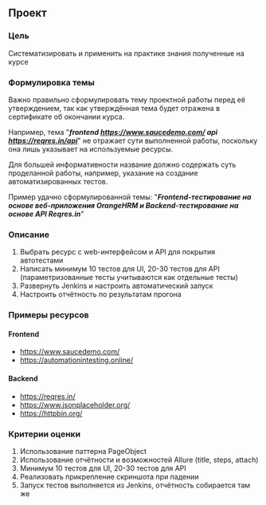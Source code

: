 ## Проект

### Цель

Систематизировать и применить на практике знания полученные на курсе

### Формулировка темы

Важно правильно сформулировать тему проектной работы перед её утверждением, так как утверждённая тема 
будет отражена в сертификате об окончании курса.

Например, тема "**_frontend https://www.saucedemo.com/ 
api https://reqres.in/api_**" не отражает сути выполненной работы, поскольку она лишь указывает на используемые ресурсы.

Для большей информативности название должно содержать суть проделанной работы, например, указание на создание автоматизированных тестов.

Пример удачно сформулированной темы: "_**Frontend-тестирование на основе веб-приложения OrangeHRM и Backend-тестирование на основе API Reqres.in**_"

### Описание

1. Выбрать ресурс с web-интерфейсом и API для покрытия автотестами
2. Написать минимум 10 тестов для UI, 20-30 тестов для API (параметризованные тесты учитываются как отдельные тесты)
3. Развернуть Jenkins и настроить автоматический запуск
4. Настроить отчётность по результатам прогона

### Примеры ресурсов

#### Frontend

- https://www.saucedemo.com/
- https://automationintesting.online/

#### Backend

- https://reqres.in/
- https://www.jsonplaceholder.org/
- https://httpbin.org/

### Критерии оценки

1. Использование паттерна PageObject
2. Использование отчётности и возможностей Allure (title, steps, attach)
3. Минимум 10 тестов для UI, 20-30 тестов для API
4. Реализовать прикрепление скриншота при падении
5. Запуск тестов выполняется из Jenkins, отчётность собирается там же